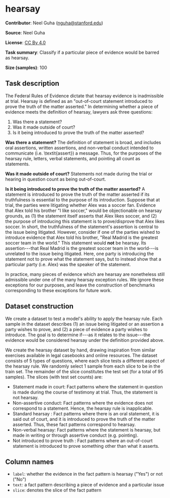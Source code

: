 # hearsay 
 **Contributor**: Neel Guha (nguha@stanford.edu)
 
 **Source**: Neel Guha
 
 **License**: [CC By 4.0](https://creativecommons.org/licenses/by/4.0/)
 
 **Task summary**: Classify if a particular piece of evidence would be barred as hearsay.
 
 **Size (samples)**: 100
 
 ## Task description
 The Federal Rules of Evidence dictate that hearsay evidence is inadmissible at trial. Hearsay is defined as an "out-of-court statement introduced to prove the truth of the matter asserted." In determining whether a piece of evidence meets the definition of hearsay, lawyers ask three questions: 
 
 1. Was there a statement?
 2. Was it made outside of court?
 3. Is it being introduced to prove the truth of the matter asserted?
 
 **Was there a statement?** The definition of statement is broad, and includes oral assertions, written assertions, and non-verbal conduct intended to communicate (i.e. \textit{assert}) a message. Thus, for the purposes of the hearsay rule, letters, verbal statements, and pointing all count as statements. 
 
 **Was it made outside of court?** Statements not made during the trial or hearing in question count as being out-of-court. 
 
 **Is it being introduced to prove the truth of the matter asserted?** A statement is introduced to prove the truth of the matter asserted if its truthfulness is essential to the purpose of its introduction. Suppose that at trial, the parties were litigating whether Alex was a soccer fan. Evidence that Alex told his brother "I like soccer," would be objectionable on hearsay grounds, as (1) the statement itself asserts that Alex likes soccer, and (2) the purpose of introducing this statement is to prove/disprove that Alex likes soccer. In short, the truthfulness of the statement's assertion is central to the issue being litigated. However, consider if one of the parties wished to introduce evidence that Alex told his brother, "Real Madrid is the greatest soccer team in the world." This statement would **not** be hearsay. Its assertion---that Real Madrid is the greatest soccer team in the world---is unrelated to the issue being litigated. Here, one party is introducing the statement not to prove what the statement says, but to instead show that a particular party (i.e. Alex) was the speaker of the statement.
 
 In practice, many pieces of evidence which are hearsay are nonetheless still admissible under one of the many hearsay exception rules. We ignore these exceptions for our purposes, and leave the construction of benchmarks corresponding to these exceptions for future work.
 
 ## Dataset construction
 We create a dataset to test a model's ability to apply the hearsay rule. Each sample in the dataset describes (1) an issue being litigated or an assertion a party wishes to prove, and (2) a piece of evidence a party wishes to introduce. The goal is to determine if---as it relates to the issue---the evidence would be considered hearsay under the definition provided above. 
 
 We create the hearsay dataset by hand, drawing inspiration from similar exercises available in legal casebooks and online resources. The dataset consists of 5 types of questions, where each slice tests a different aspect of the hearsay rule. We randomly select 1 sample from each slice to be in the train set. The remainder of the slice constitutes the test set (for a total of 95 samples). The slices (with test set counts) are: 
 
 - Statement made in court: Fact patterns where the statement in question is made during the course of testimony at trial. Thus, the statement is not hearsay.
 - Non-assertive conduct: Fact patterns where the evidence does not correspond to a statement. Hence, the hearsay rule is inapplicable.
 - Standard hearsay : Fact patterns where there is an oral statement, it is said out of court, and it is introduced to prove the truth of the matter asserted. Thus, these fact patterns correspond to hearsay.
 - Non-verbal hearsay: Fact patterns where the statement is hearsay, but made in writing or through assertive conduct (e.g. pointing).
 - Not introduced to prove truth : Fact patterns where an out-of-court statement is introduced to prove something other than what it asserts.
 
 
 ## Column names
 
 - `label`: whether the evidence in the fact pattern is hearsay ("Yes") or not ("No")
 - `text`: a fact pattern describing a piece of evidence and a particular issue
 - `slice`: denotes the slice of the fact pattern